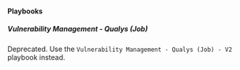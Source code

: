 #### Playbooks

##### Vulnerability Management - Qualys (Job)

Deprecated. Use the `Vulnerability Management - Qualys (Job) - V2` playbook instead.